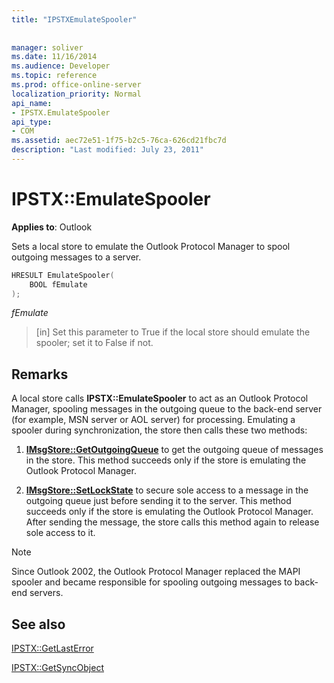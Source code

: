 ```yaml
---
title: "IPSTXEmulateSpooler"
 
 
manager: soliver
ms.date: 11/16/2014
ms.audience: Developer
ms.topic: reference
ms.prod: office-online-server
localization_priority: Normal
api_name:
- IPSTX.EmulateSpooler
api_type:
- COM
ms.assetid: aec72e51-1f75-b2c5-76ca-626cd21fbc7d
description: "Last modified: July 23, 2011"
---
```


# IPSTX::EmulateSpooler

  
  
**Applies to**: Outlook 
  
Sets a local store to emulate the Outlook Protocol Manager to spool outgoing messages to a server.
  
```cpp
HRESULT EmulateSpooler( 
    BOOL fEmulate 
);
```

 _fEmulate_
  
>  [in] Set this parameter to True if the local store should emulate the spooler; set it to False if not. 
    
## Remarks

A local store calls **IPSTX::EmulateSpooler** to act as an Outlook Protocol Manager, spooling messages in the outgoing queue to the back-end server (for example, MSN server or AOL server) for processing. Emulating a spooler during synchronization, the store then calls these two methods: 
  
1. **[IMsgStore::GetOutgoingQueue](imsgstore-getoutgoingqueue.md)** to get the outgoing queue of messages in the store. This method succeeds only if the store is emulating the Outlook Protocol Manager. 
    
2. **[IMsgStore::SetLockState](imsgstore-setlockstate.md)** to secure sole access to a message in the outgoing queue just before sending it to the server. This method succeeds only if the store is emulating the Outlook Protocol Manager. After sending the message, the store calls this method again to release sole access to it. 
    
> [!NOTE]
> Since Outlook 2002, the Outlook Protocol Manager replaced the MAPI spooler and became responsible for spooling outgoing messages to back-end servers. 
  
## See also



[IPSTX::GetLastError](ipstx-getlasterror.md)
  
[IPSTX::GetSyncObject](ipstx-getsyncobject.md)

